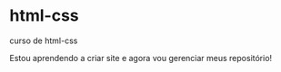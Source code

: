 # html-css
 curso de html-css

Estou aprendendo a criar site e agora vou gerenciar meus repositório!